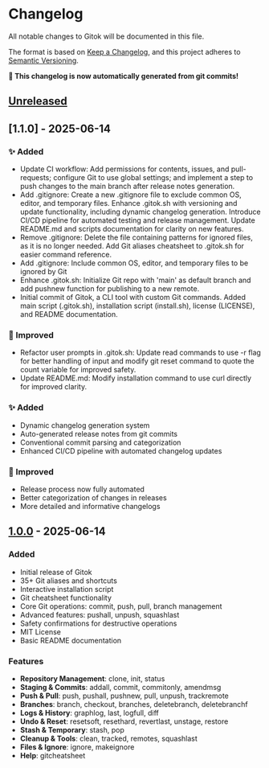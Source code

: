 # Changelog

All notable changes to Gitok will be documented in this file.

The format is based on [Keep a Changelog](https://keepachangelog.com/en/1.0.0/),
and this project adheres to [Semantic Versioning](https://semver.org/spec/v2.0.0.html).

**🚀 This changelog is now automatically generated from git commits!**

## [Unreleased]

## [1.1.0] - 2025-06-14

### ✨ Added
- Update CI workflow: Add permissions for contents, issues, and pull-requests; configure Git to use global settings; and implement a step to push changes to the main branch after release notes generation.
- Add .gitignore: Create a new .gitignore file to exclude common OS, editor, and temporary files. Enhance .gitok.sh with versioning and update functionality, including dynamic changelog generation. Introduce CI/CD pipeline for automated testing and release management. Update README.md and scripts documentation for clarity on new features.
- Remove .gitignore: Delete the file containing patterns for ignored files, as it is no longer needed. Add Git aliases cheatsheet to .gitok.sh for easier command reference.
- Add .gitignore: Include common OS, editor, and temporary files to be ignored by Git
- Enhance .gitok.sh: Initialize Git repo with 'main' as default branch and add pushnew function for publishing to a new remote.
- Initial commit of Gitok, a CLI tool with custom Git commands. Added main script (.gitok.sh), installation script (install.sh), license (LICENSE), and README documentation.

### 🚀 Improved
- Refactor user prompts in .gitok.sh: Update read commands to use -r flag for better handling of input and modify git reset command to quote the count variable for improved safety.
- Update README.md: Modify installation command to use curl directly for improved clarity.


### ✨ Added
- Dynamic changelog generation system
- Auto-generated release notes from git commits
- Conventional commit parsing and categorization
- Enhanced CI/CD pipeline with automated changelog updates

### 🚀 Improved
- Release process now fully automated
- Better categorization of changes in releases
- More detailed and informative changelogs

## [1.0.0] - 2025-06-14

### Added
- Initial release of Gitok
- 35+ Git aliases and shortcuts
- Interactive installation script
- Git cheatsheet functionality
- Core Git operations: commit, push, pull, branch management
- Advanced features: pushall, unpush, squashlast
- Safety confirmations for destructive operations
- MIT License
- Basic README documentation

### Features
- **Repository Management**: clone, init, status
- **Staging & Commits**: addall, commit, commitonly, amendmsg
- **Push & Pull**: push, pushall, pushnew, pull, unpush, trackremote
- **Branches**: branch, checkout, branches, deletebranch, deletebranchf
- **Logs & History**: graphlog, last, logfull, diff
- **Undo & Reset**: resetsoft, resethard, revertlast, unstage, restore
- **Stash & Temporary**: stash, pop
- **Cleanup & Tools**: clean, tracked, remotes, squashlast
- **Files & Ignore**: ignore, makeignore
- **Help**: gitcheatsheet

[Unreleased]: https://github.com/okwareddevnest/gitok/compare/v1.0.0...HEAD
[1.0.0]: https://github.com/okwareddevnest/gitok/releases/tag/v1.0.0 